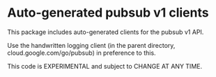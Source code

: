 Auto-generated pubsub v1 clients
=================================

This package includes auto-generated clients for the pubsub v1 API.

Use the handwritten logging client (in the parent directory,
cloud.google.com/go/pubsub) in preference to this.

This code is EXPERIMENTAL and subject to CHANGE AT ANY TIME.



